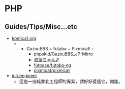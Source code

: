 # PHP

## Guides/Tips/Misc...etc

* [komica1.org](https://komica1.org/)
    * - GazouBBS + futaba + Pixmicat! -
        * [phpskid/GazouBBS_JP-Mirro](https://github.com/phpskid/GazouBBS_JP-Mirror)
        * [双葉ちゃん♪](http://www.2chan.net/)
        * [futoase/futaba-ng](https://github.com/futoase/futaba-ng)
        * [pixmicat/pixmicat](https://github.com/pixmicat/pixmicat)
* [init.engineer](https://github.com/init-engineer/init.engineer)
    * 這是一份純靠北工程師的專案，請好好愛護它，謝謝。 